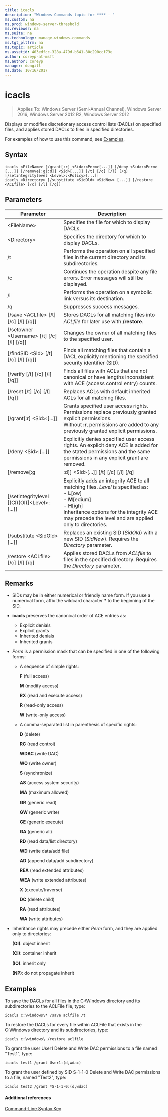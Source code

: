 ```yaml
---
title: icacls
description: "Windows Commands topic for **** - "
ms.custom: na
ms.prod: windows-server-threshold
ms.reviewer: na
ms.suite: na
ms.technology: manage-windows-commands
ms.tgt_pltfrm: na
ms.topic: article
ms.assetid: 403edfcc-328a-479d-b641-80c290ccf73e
author: coreyp-at-msft
ms.author: coreyp
manager: dongill
ms.date: 10/16/2017
---
```


# icacls

> Applies To: Windows Server (Semi-Annual Channel), Windows Server 2016, Windows Server 2012 R2, Windows Server 2012

Displays or modifies discretionary access control lists (DACLs) on specified files, and applies stored DACLs to files in specified directories.

For examples of how to use this command, see [Examples](#BKMK_examples).

## Syntax

```
icacls <FileName> [/grant[:r] <Sid>:<Perm>[...]] [/deny <Sid>:<Perm>[...]] [/remove[:g|:d]] <Sid>[...]] [/t] [/c] [/l] [/q] [/setintegritylevel <Level>:<Policy>[...]]
icacls <Directory> [/substitute <SidOld> <SidNew> [...]] [/restore <ACLfile> [/c] [/l] [/q]]
```

## Parameters

|Parameter|Description|
|---------|-----------|
|\<FileName>|Specifies the file for which to display DACLs.|
|\<Directory>|Specifies the directory for which to display DACLs.|
|/t|Performs the operation on all specified files in the current directory and its subdirectories.|
|/c|Continues the operation despite any file errors. Error messages will still be displayed.|
|/l|Performs the operation on a symbolic link versus its destination.|
|/q|Suppresses success messages.|
|[/save \<ACLfile> [/t] [/c] [/l] [/q]]|Stores DACLs for all matching files into *ACLfile* for later use with **/restore**.|
|[/setowner \<Username> [/t] [/c] [/l] [/q]]|Changes the owner of all matching files to the specified user.|
|[/findSID \<Sid> [/t] [/c] [/l] [/q]]|Finds all matching files that contain a DACL explicitly mentioning the specified security identifier (SID).|
|[/verify [/t] [/c] [/l] [/q]]|Finds all files with ACLs that are not canonical or have lengths inconsistent with ACE (access control entry) counts.|
|[/reset [/t] [/c] [/l] [/q]]|Replaces ACLs with default inherited ACLs for all matching files.|
|[/grant[:r] \<Sid>:<Perm>[...]]|Grants specified user access rights. Permissions replace previously granted explicit permissions.</br>Without **:r**, permissions are added to any previously granted explicit permissions.|
|[/deny \<Sid>:<Perm>[...]]|Explicitly denies specified user access rights. An explicit deny ACE is added for the stated permissions and the same permissions in any explicit grant are removed.|
|[/remove[:g|:d]] \<Sid>[...]] [/t] [/c] [/l] [/q]|Removes all occurrences of the specified SID from the DACL.</br>**:g** removes all occurrences of granted rights to the specified SID.</br>**:d** removes all occurrences of denied rights to the specified SID.|
|[/setintegritylevel [(CI)(OI)]\<Level>:<Policy>[...]]|Explicitly adds an integrity ACE to all matching files. *Level* is specified as:</br>-   **L**[ow]</br>-   **M**[edium]</br>-   **H**[igh]</br>Inheritance options for the integrity ACE may precede the level and are applied only to directories.|
|[/substitute \<SidOld> <SidNew> [...]]|Replaces an existing SID (*SidOld*) with a new SID (*SidNew*). Requires the *Directory* parameter.|
|/restore \<ACLfile> [/c] [/l] [/q]|Applies stored DACLs from *ACLfile* to files in the specified directory. Requires the *Directory* parameter.|

## Remarks

-   SIDs may be in either numerical or friendly name form. If you use a numerical form, affix the wildcard character **&#42;** to the beginning of the SID.
-   **icacls** preserves the canonical order of ACE entries as:  
    -   Explicit denials
    -   Explicit grants
    -   Inherited denials
    -   Inherited grants
-   *Perm* is a permission mask that can be specified in one of the following forms:  
    -   A sequence of simple rights:

        **F** (full access)

        **M** (modify access)

        **RX** (read and execute access)

        **R** (read-only access)

        **W** (write-only access)
    -   A comma-separated list in parenthesis of specific rights:

        **D** (delete)

        **RC** (read control)

        **WDAC** (write DAC)

        **WO** (write owner)

        **S** (synchronize)

        **AS** (access system security)

        **MA** (maximum allowed)

        **GR** (generic read)

        **GW** (generic write)

        **GE** (generic execute)

        **GA** (generic all)

        **RD** (read data/list directory)

        **WD** (write data/add file)

        **AD** (append data/add subdirectory)

        **REA** (read extended attributes)

        **WEA** (write extended attributes)

        **X** (execute/traverse)

        **DC** (delete child)

        **RA** (read attributes)

        **WA** (write attributes)
-   Inheritance rights may precede either *Perm* form, and they are applied only to directories:

    **(OI)**: object inherit

    **(CI)**: container inherit

    **(IO)**: inherit only

    **(NP)**: do not propagate inherit

## <a name="BKMK_examples"></a>Examples

To save the DACLs for all files in the C:\Windows directory and its subdirectories to the ACLFile file, type:
```
icacls c:\windows\* /save aclfile /t
```
To restore the DACLs for every file within ACLFile that exists in the C:\Windows directory and its subdirectories, type:
```
icacls c:\windows\ /restore aclfile
```
To grant the user User1 Delete and Write DAC permissions to a file named "Test1", type:
```
icacls test1 /grant User1:(d,wdac)
```
To grant the user defined by SID S-1-1-0 Delete and Write DAC permissions to a file, named "Test2", type:
```
icacls test2 /grant *S-1-1-0:(d,wdac)
```

#### Additional references

[Command-Line Syntax Key](command-line-syntax-key.md)